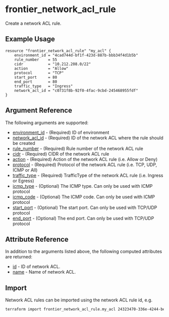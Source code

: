 # frontier_network_acl_rule

Create a network ACL rule.

## Example Usage

```hcl
resource "frontier_network_acl_rule" "my_acl" {
    environment_id = "4cad744d-bf1f-423d-887b-bbb34f4d1b5b"
    rule_number    = 55
    cidr           = "10.212.208.0/22"
    action         = "Allow"
    protocol       = "TCP"
    start_port     = 80
    end_port       = 80
    traffic_type   = "Ingress"
    network_acl_id = "c0731f8b-92f0-4fac-9cbd-245468955fdf"
}
```

## Argument Reference

The following arguments are supported:

- [environment_id](#environment_id) - (Required) ID of environment
- [network_acl_id](#network_acl_id) - (Required) ID of the network ACL where the rule should be created
- [rule_number](#rule_number) - (Required) Rule number of the network ACL rule
- [cidr](#cidr) - (Required) CIDR of the network ACL rule
- [action](#action) - (Required) Action of the network ACL rule (i.e. Allow or Deny)
- [protocol](#protocol) - (Required) Protocol of the network ACL rule (i.e. TCP, UDP, ICMP or All)
- [traffic_type](#traffic_type) - (Required) TrafficType of the network ACL rule (i.e. Ingress or Egress)
- [icmp_type](#icmp_type) - (Optional) The ICMP type. Can only be used with ICMP protocol
- [icmp_code](#icmp_code) - (Optional) The ICMP code. Can only be used with ICMP protocol
- [start_port](#start_port) - (Optional) The start port. Can only be used with TCP/UDP protocol
- [end_port](#end_port) - (Optional) The end port. Can only be used with TCP/UDP protocol

## Attribute Reference

In addition to the arguments listed above, the following computed attributes are returned:

- [id](#id) - ID of network ACL.
- [name](#name) - Name of network ACL.

## Import

Network ACL rules can be imported using the network ACL rule id, e.g.

```bash
terraform import frontier_network_acl_rule.my_acl 24323470-336e-4244-be26-5b25a262bcce
```
